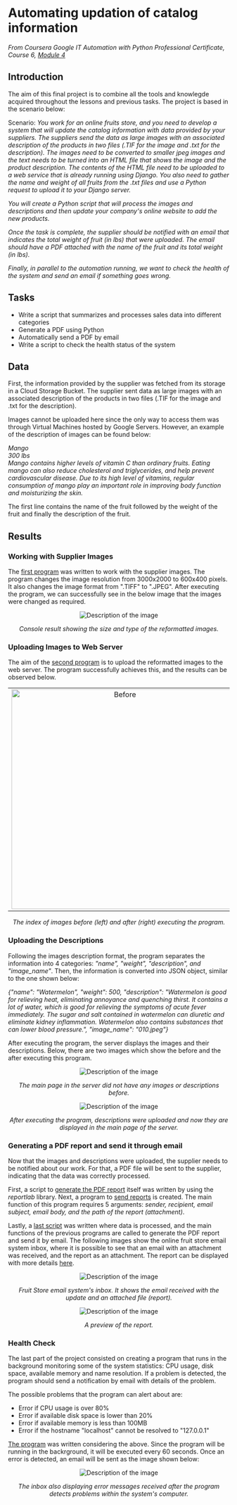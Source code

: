 # Automating updation of catalog information

*From Coursera Google IT Automation with Python Professional Certificate, Course 6, [Module 4](https://www.coursera.org/learn/automating-real-world-tasks-python/ungradedLti/TQTMk/qwiklabs-assessment-automate-updates-to-catalog-information)*

## Introduction

The aim of this final project is to combine all the tools and knowlegde acquired throughout the lessons and previous tasks. The project is based in the scenario below:

Scenario: *You work for an online fruits store, and you need to develop a system that will update the catalog information with data provided by your suppliers. The suppliers send the data as large images with an associated description of the products in two files (.TIF for the image and .txt for the description). The images need to be converted to smaller jpeg images and the text needs to be turned into an HTML file that shows the image and the product description. The contents of the HTML file need to be uploaded to a web service that is already running using Django. You also need to gather the name and weight of all fruits from the .txt files and use a Python request to upload it to your Django server.*

*You will create a Python script that will process the images and descriptions and then update your company's online website to add the new products.*

*Once the task is complete, the supplier should be notified with an email that indicates the total weight of fruit (in lbs) that were uploaded. The email should have a PDF attached with the name of the fruit and its total weight (in lbs).*

*Finally, in parallel to the automation running, we want to check the health of the system and send an email if something goes wrong.* 

## Tasks

- Write a script that summarizes and processes sales data into different categories
- Generate a PDF using Python
- Automatically send a PDF by email
- Write a script to check the health status of the system

## Data

First, the information provided by the supplier was fetched from its storage in a Cloud Storage Bucket. The supplier sent data as large images with an associated description of the products in two files (.TIF for the image and .txt for the description).

Images cannot be uploaded here since the only way to access them was through Virtual Machines hosted by Google Servers. However, an example of the description of images can be found below:

*Mango* \
*300 lbs* \
*Mango contains higher levels of vitamin C than ordinary fruits. Eating mango can also reduce cholesterol and triglycerides, and help prevent cardiovascular disease. Due to its high level of vitamins, regular consumption of mango play an important role in improving body function and moisturizing the skin.*

The first line contains the name of the fruit followed by the weight of the fruit and finally the description of the fruit.

## Results

### Working with Supplier Images

The [first program](https://github.com/carlos-p-t/Google-IT-Automation-Course/blob/main/Final%20Project/scripts/changeimage.py) was written to work with the supplier images. The program changes the image resolution from 3000x2000 to 600x400 pixels. It also changes the image format from ".TIFF" to ".JPEG". After executing the program, we can successfully see in the below image that the images were changed as required.

<p align="center">
  <img src="https://github.com/carlos-p-t/Google-IT-Automation-Course/blob/main/Final%20Project/images/imagechange.jpg" alt="Description of the image" />
</p>
<p align="center">
  <em>Console result showing the size and type of the reformatted images.</em>
</p>

### Uploading Images to Web Server

The aim of the [second program](https://github.com/carlos-p-t/Google-IT-Automation-Course/blob/main/Final%20Project/scripts/supplier_image_upload.py) is to upload the reformatted images to the web server. The program successfully achieves this, and the results can be observed below.

<div align="center">
  <table>
    <tr>
      <td align="center">
        <img src="https://github.com/carlos-p-t/Google-IT-Automation-Course/blob/main/Final%20Project/images/index_before.jpg" alt="Before" width="500">
        <br>
      </td>
      <td align="center">
        <img src="https://github.com/carlos-p-t/Google-IT-Automation-Course/blob/main/Final%20Project/images/index_after.jpg" alt="After" width="500">
        <br>
      </td>
    </tr>
  </table>
</div>
<p align="center">
  <em>The index of images before (left) and after (right) executing the program.</em>
</p>

### Uploading the Descriptions

Following the images description format, the program separates the information into 4 categories: *"name", "weight", "description", and "image_name"*. Then, the information is converted into JSON object, similar to the one shown below:

*{"name": "Watermelon", "weight": 500, "description": "Watermelon is good for relieving heat, eliminating annoyance and quenching thirst. It contains a lot of water, which is good for relieving the symptoms of acute fever immediately. The sugar and salt contained in watermelon can diuretic and eliminate kidney inflammation. Watermelon also contains substances that can lower blood pressure.", "image_name": "010.jpeg"}*

After executing the program, the server displays the images and their descriptions.  Below, there are two images which show the before and the after executing this program.

<p align="center">
  <img src="https://github.com/carlos-p-t/Google-IT-Automation-Course/blob/main/Final%20Project/images/server_before.jpg" alt="Description of the image" />
</p>
<p align="center">
  <em>The main page in the server did not have any images or descriptions before.</em>
</p>

<p align="center">
  <img src="https://github.com/carlos-p-t/Google-IT-Automation-Course/blob/main/Final%20Project/images/sever_after.jpg" alt="Description of the image" />
</p>
<p align="center">
  <em>After executing the program, descriptions were uploaded and now they are displayed in the main page of the server.</em>
</p>

### Generating a PDF report and send it through email

Now that the images and descriptions were uploaded, the supplier needs to be notified about our work. For that, a PDF file will be sent to the supplier, indicating that the data was correctly processed.

First, a script to [generate the PDF report](https://github.com/carlos-p-t/Google-IT-Automation-Course/blob/main/Final%20Project/scripts/reports.py) itself was written by using the *reportlab* library. Next, a program to [send reports](https://github.com/carlos-p-t/Google-IT-Automation-Course/blob/main/Final%20Project/scripts/emails.py) is created. The main function of this program requires 5 arguments: *sender, recipient, email subject, email body, and the path of the report (attachment)*.

Lastly, a [last script](https://github.com/carlos-p-t/Google-IT-Automation-Course/blob/main/Final%20Project/scripts/report_email.py) was written where data is processed, and the main functions of the previous programs are called to generate the PDF report and send it by email. The following images show the online fruit store email system inbox, where it is possible to see that an email with an attachment was received, and the report as an attachment. The report can be displayed with more details [here](https://github.com/carlos-p-t/Google-IT-Automation-Course/blob/main/Final%20Project/report.pdf).

<p align="center">
  <img src="https://github.com/carlos-p-t/Google-IT-Automation-Course/blob/main/Final%20Project/images/inbox.jpg" alt="Description of the image" />
</p>
<p align="center">
  <em>Fruit Store email system's inbox. It shows the email received with the update and an attached file (report).</em>
</p>

<p align="center">
  <img src="https://github.com/carlos-p-t/Google-IT-Automation-Course/blob/main/Final%20Project/images/report.jpg" alt="Description of the image" />
</p>
<p align="center">
  <em>A preview of the report.</em>
</p>


### Health Check

The last part of the project consisted on creating a program that runs in the background monitoring some of the system statistics: CPU usage, disk space, available memory and name resolution. If a problem is detected, the program should send a notification by email with details of the problem.

The possible problems that the program can alert about are:

- Error if CPU usage is over 80%
- Error if available disk space is lower than 20%
- Error if available memory is less than 100MB
- Error if the hostname "localhost" cannot be resolved to "127.0.0.1"

[The program](https://github.com/carlos-p-t/Google-IT-Automation-Course/blob/main/Final%20Project/scripts/health_check.py) was written considering the above. Since the program will be running in the backrground, it will be executed every 60 seconds. Once an error is detected, an email will be sent as the image shown below:

<p align="center">
  <img src="https://github.com/carlos-p-t/Google-IT-Automation-Course/blob/main/Final%20Project/images/errors.jpg" alt="Description of the image" />
</p>
<p align="center">
  <em>The inbox also displaying error messages received after the program detects problems within the system's computer.</em>
</p>
